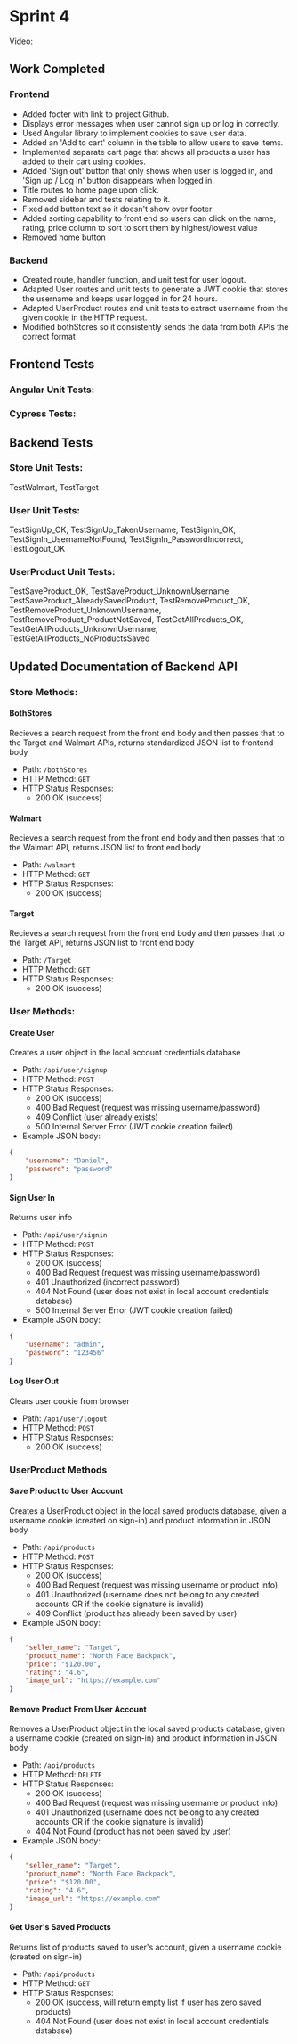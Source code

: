 # Sprint 4

Video: 

## Work Completed

### Frontend
- Added footer with link to project Github.
- Displays error messages when user cannot sign up or log in correctly.
- Used Angular library to implement cookies to save user data.
- Added an 'Add to cart' column in the table to allow users to save items.
- Implemented separate cart page that shows all products a user has added to their cart using cookies.
- Added 'Sign out' button that only shows when user is logged in, and 'Sign up / Log in' button disappears when logged in.
- Title routes to home page upon click.
- Removed sidebar and tests relating to it.
- Fixed add button text so it doesn't show over footer
- Added sorting capability to front end so users can click on the name, rating, price column to sort to sort them by highest/lowest value
- Removed home button

### Backend
- Created route, handler function, and unit test for user logout.
- Adapted User routes and unit tests to generate a JWT cookie that stores the username and keeps user logged in for 24 hours.
- Adapted UserProduct routes and unit tests to extract username from the given cookie in the HTTP request.
- Modified bothStores so it consistently sends the data from both APIs the correct format

## Frontend Tests
### Angular Unit Tests:

### Cypress Tests:

## Backend Tests
### Store Unit Tests:
TestWalmart, TestTarget
### User Unit Tests:
TestSignUp_OK, TestSignUp_TakenUsername, TestSignIn_OK, TestSignIn_UsernameNotFound, TestSignIn_PasswordIncorrect, TestLogout_OK
### UserProduct Unit Tests:
TestSaveProduct_OK, TestSaveProduct_UnknownUsername, TestSaveProduct_AlreadySavedProduct, TestRemoveProduct_OK, TestRemoveProduct_UnknownUsername, TestRemoveProduct_ProductNotSaved, TestGetAllProducts_OK, TestGetAllProducts_UnknownUsername, TestGetAllProducts_NoProductsSaved

## Updated Documentation of Backend API
### Store Methods:
#### BothStores
Recieves a search request from the front end body and then passes that to the Target and Walmart APIs, returns standardized JSON list to frontend body
- Path: `/bothStores`
- HTTP Method: `GET`
- HTTP Status Responses:
    - 200 OK (success)

#### Walmart
Recieves a search request from the front end body and then passes that to the Walmart API, returns JSON list to front end body
- Path: `/walmart`
- HTTP Method: `GET`
- HTTP Status Responses:
    - 200 OK (success)

#### Target
Recieves a search request from the front end body and then passes that to the Target API, returns JSON list to front end body
- Path: `/Target`
- HTTP Method: `GET`
- HTTP Status Responses:
    - 200 OK (success)

### User Methods:
#### Create User
Creates a user object in the local account credentials database
- Path: `/api/user/signup`
- HTTP Method: `POST`
- HTTP Status Responses:
    - 200 OK (success)
    - 400 Bad Request (request was missing username/password)
    - 409 Conflict (user already exists)
    - 500 Internal Server Error (JWT cookie creation failed)
- Example JSON body:
```json
{
	"username": "Daniel",
	"password": "password"
}
```

#### Sign User In
Returns user info
- Path: `/api/user/signin`
- HTTP Method: `POST`
- HTTP Status Responses:
    - 200 OK (success)
    - 400 Bad Request (request was missing username/password)
    - 401 Unauthorized (incorrect password)
    - 404 Not Found (user does not exist in local account credentials database)
    - 500 Internal Server Error (JWT cookie creation failed)
- Example JSON body:
```json
{
	"username": "admin",
	"password": "123456"
}
```

#### Log User Out
Clears user cookie from browser
- Path: `/api/user/logout`
- HTTP Method: `POST`
- HTTP Status Responses:
    - 200 OK (success)

### UserProduct Methods
#### Save Product to User Account
Creates a UserProduct object in the local saved products database, given a username cookie (created on sign-in) and product information in JSON body
- Path: `/api/products`
- HTTP Method: `POST`
- HTTP Status Responses:
    - 200 OK (success)
    - 400 Bad Request (request was missing username or product info)
    - 401 Unauthorized (username does not belong to any created accounts OR if the cookie signature is invalid)
    - 409 Conflict (product has already been saved by user)
- Example JSON body:
```json
{
	"seller_name": "Target",
	"product_name": "North Face Backpack",
	"price": "$120.00",
	"rating": "4.6",
	"image_url": "https://example.com"
}
```

#### Remove Product From User Account
Removes a UserProduct object in the local saved products database, given a username cookie (created on sign-in) and product information in JSON body
- Path: `/api/products`
- HTTP Method: `DELETE`
- HTTP Status Responses:
    - 200 OK (success)
    - 400 Bad Request (request was missing username or product info)
    - 401 Unauthorized (username does not belong to any created accounts OR if the cookie signature is invalid)
    - 404 Not Found (product has not been saved by user)
- Example JSON body:
```json
{
	"seller_name": "Target",
	"product_name": "North Face Backpack",
	"price": "$120.00",
	"rating": "4.6",
	"image_url": "https://example.com"
}
```

#### Get User's Saved Products
Returns list of products saved to user's account, given a username cookie (created on sign-in)
- Path: `/api/products`
- HTTP Method: `GET`
- HTTP Status Responses:
    - 200 OK (success, will return empty list if user has zero saved products)
    - 404 Not Found (user does not exist in local account credentials database)
